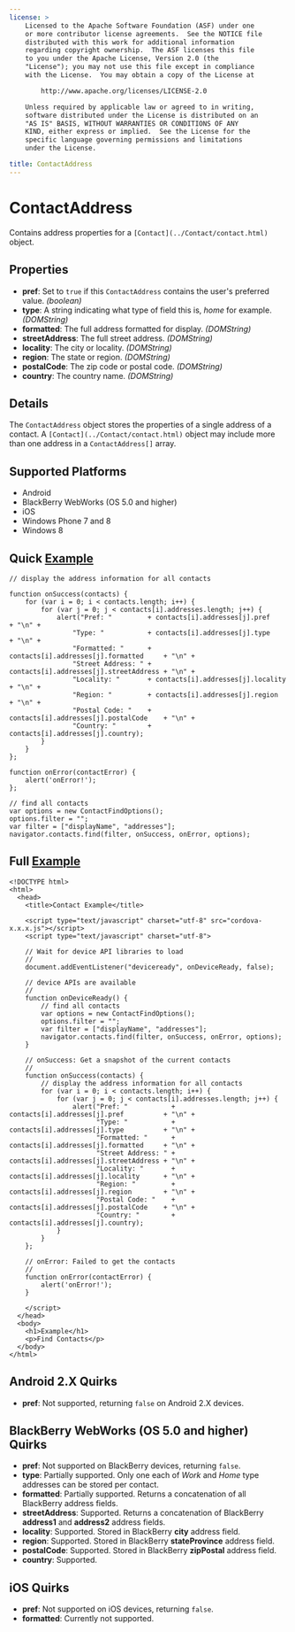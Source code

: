 ```yaml
---
license: >
    Licensed to the Apache Software Foundation (ASF) under one
    or more contributor license agreements.  See the NOTICE file
    distributed with this work for additional information
    regarding copyright ownership.  The ASF licenses this file
    to you under the Apache License, Version 2.0 (the
    "License"); you may not use this file except in compliance
    with the License.  You may obtain a copy of the License at

        http://www.apache.org/licenses/LICENSE-2.0

    Unless required by applicable law or agreed to in writing,
    software distributed under the License is distributed on an
    "AS IS" BASIS, WITHOUT WARRANTIES OR CONDITIONS OF ANY
    KIND, either express or implied.  See the License for the
    specific language governing permissions and limitations
    under the License.

title: ContactAddress
---
```


ContactAddress
==============

Contains address properties for a `[Contact](../Contact/contact.html)` object.

Properties
----------

- __pref__: Set to `true` if this `ContactAddress` contains the user's preferred value. _(boolean)_
- __type__: A string indicating what type of field this is, _home_ for example. _(DOMString)_
- __formatted__: The full address formatted for display. _(DOMString)_
- __streetAddress__: The full street address. _(DOMString)_
- __locality__: The city or locality. _(DOMString)_
- __region__: The state or region. _(DOMString)_
- __postalCode__: The zip code or postal code. _(DOMString)_
- __country__: The country name. _(DOMString)_

Details
-------

The `ContactAddress` object stores the properties of a single address
of a contact.  A `[Contact](../Contact/contact.html)` object may include more than one address in
a `ContactAddress[]` array.

Supported Platforms
-------------------

- Android
- BlackBerry WebWorks (OS 5.0 and higher)
- iOS
- Windows Phone 7 and 8
- Windows 8

Quick [Example](../../storage/storage.opendatabase.html)
-------------

    // display the address information for all contacts

    function onSuccess(contacts) {
        for (var i = 0; i < contacts.length; i++) {
            for (var j = 0; j < contacts[i].addresses.length; j++) {
                alert("Pref: "         + contacts[i].addresses[j].pref          + "\n" +
                    "Type: "           + contacts[i].addresses[j].type          + "\n" +
                    "Formatted: "      + contacts[i].addresses[j].formatted     + "\n" +
                    "Street Address: " + contacts[i].addresses[j].streetAddress + "\n" +
                    "Locality: "       + contacts[i].addresses[j].locality      + "\n" +
                    "Region: "         + contacts[i].addresses[j].region        + "\n" +
                    "Postal Code: "    + contacts[i].addresses[j].postalCode    + "\n" +
                    "Country: "        + contacts[i].addresses[j].country);
            }
        }
    };

    function onError(contactError) {
        alert('onError!');
    };

    // find all contacts
    var options = new ContactFindOptions();
    options.filter = "";
    var filter = ["displayName", "addresses"];
    navigator.contacts.find(filter, onSuccess, onError, options);

Full [Example](../../storage/storage.opendatabase.html)
------------

    <!DOCTYPE html>
    <html>
      <head>
        <title>Contact Example</title>

        <script type="text/javascript" charset="utf-8" src="cordova-x.x.x.js"></script>
        <script type="text/javascript" charset="utf-8">

        // Wait for device API libraries to load
        //
        document.addEventListener("deviceready", onDeviceReady, false);

        // device APIs are available
        //
        function onDeviceReady() {
            // find all contacts
            var options = new ContactFindOptions();
            options.filter = "";
            var filter = ["displayName", "addresses"];
            navigator.contacts.find(filter, onSuccess, onError, options);
        }

        // onSuccess: Get a snapshot of the current contacts
        //
        function onSuccess(contacts) {
            // display the address information for all contacts
            for (var i = 0; i < contacts.length; i++) {
                for (var j = 0; j < contacts[i].addresses.length; j++) {
                    alert("Pref: "           + contacts[i].addresses[j].pref          + "\n" +
                          "Type: "           + contacts[i].addresses[j].type          + "\n" +
                          "Formatted: "      + contacts[i].addresses[j].formatted     + "\n" +
                          "Street Address: " + contacts[i].addresses[j].streetAddress + "\n" +
                          "Locality: "       + contacts[i].addresses[j].locality      + "\n" +
                          "Region: "         + contacts[i].addresses[j].region        + "\n" +
                          "Postal Code: "    + contacts[i].addresses[j].postalCode    + "\n" +
                          "Country: "        + contacts[i].addresses[j].country);
                }
            }
        };

        // onError: Failed to get the contacts
        //
        function onError(contactError) {
            alert('onError!');
        }

        </script>
      </head>
      <body>
        <h1>Example</h1>
        <p>Find Contacts</p>
      </body>
    </html>

Android 2.X Quirks
------------------

- __pref__: Not supported, returning `false` on Android 2.X devices.

BlackBerry WebWorks (OS 5.0 and higher) Quirks
--------------------------------------------
- __pref__: Not supported on BlackBerry devices, returning `false`.
- __type__: Partially supported.  Only one each of _Work_ and _Home_ type addresses can be stored per contact.
- __formatted__: Partially supported.  Returns a concatenation of all BlackBerry address fields.
- __streetAddress__: Supported.  Returns a concatenation of BlackBerry __address1__ and __address2__ address fields.
- __locality__: Supported.  Stored in BlackBerry __city__ address field.
- __region__: Supported.  Stored in BlackBerry __stateProvince__ address field.
- __postalCode__: Supported.  Stored in BlackBerry __zipPostal__ address field.
- __country__: Supported.

iOS Quirks
----------
- __pref__: Not supported on iOS devices, returning `false`.
- __formatted__: Currently not supported.

